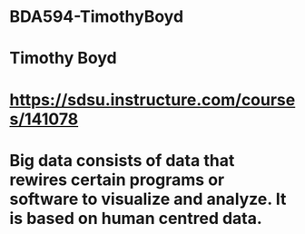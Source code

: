 # BDA594-TimothyBoyd
# Timothy Boyd
# https://sdsu.instructure.com/courses/141078
# Big data consists of data that rewires certain programs or software to visualize and analyze. It is based on human centred data.

